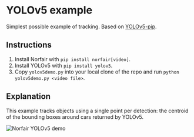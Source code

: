 # YOLOv5 example

Simplest possible example of tracking. Based on [YOLOv5-pip](https://github.com/fcakyon/yolov5-pip).

## Instructions

1. Install Norfair with `pip install norfair[video]`.
2. Install YOLOv5 with `pip install yolov5`.
3. Copy `yolov5demo.py` into your local clone of the repo and run `python yolov5demo.py <video file>`.

## Explanation

This example tracks objects using a single point per detection: the centroid of the bounding boxes around cars returned by YOLOv5.

![Norfair YOLOv5 demo](../../docs/yolov5_cars.gif)
